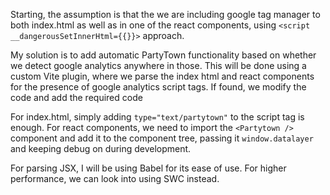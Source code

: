 Starting, the assumption is that the we are including google tag manager to both index.html as well as in one of the react components, using `<script __dangerousSetInnerHtml={{}}>` approach.

My solution is to add automatic PartyTown functionality based on whether we detect google analytics anywhere in those. This will be done using a custom Vite plugin, where we parse the index html and react components for the presence of google analytics script tags. If found, we modify the code and add the required code

For index.html, simply adding `type="text/partytown"` to the script tag is enough. For react components, we need to import the `<Partytown />` component and add it to the component tree, passing it `window.datalayer` and keeping debug on during development.

For parsing JSX, I will be using Babel for its ease of use. For higher performance, we can look into using SWC instead.

